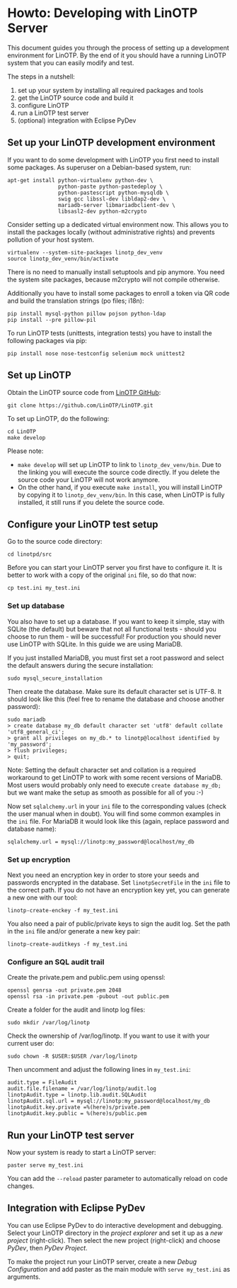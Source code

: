Howto: Developing with LinOTP Server
====================================

This document guides you through the process of setting up a development environment for LinOTP. By the end of it you should have a running LinOTP system that you can easily modify and test.

The steps in a nutshell:

1. set up your system by installing all required packages and tools
1. get the LinOTP source code and build it
1. configure LinOTP
1. run a LinOTP test server
1. (optional) integration with Eclipse PyDev

Set up your LinOTP development environment
------------------------------------------

If you want to do some development with LinOTP you first need to install some packages. As superuser on a Debian-based system, run:

    apt-get install python-virtualenv python-dev \
                    python-paste python-pastedeploy \
                    python-pastescript python-mysqldb \
                    swig gcc libssl-dev libldap2-dev \
                    mariadb-server libmariadbclient-dev \
                    libsasl2-dev python-m2crypto

Consider setting up a dedicated virtual environment now. This allows you to install the packages locally (without administrative rights) and prevents pollution of your host system.

    virtualenv --system-site-packages linotp_dev_venv
    source linotp_dev_venv/bin/activate

There is no need to manually install setuptools and pip anymore. You need the system site packages, because m2crypto will not compile otherwise.

Additionally you have to install some packages to enroll a token via QR code and build the translation strings (po files; i18n):

    pip install mysql-python pillow pojson python-ldap
    pip install --pre pillow-pil 

To run LinOTP tests (unittests, integration tests) you have to install the following packages via pip:

    pip install nose nose-testconfig selenium mock unittest2

Set up LinOTP
-------------

Obtain the LinOTP source code from [LinOTP GitHub](https://github.com/LinOTP/LinOTP "LinOTP on GitHub"):

    git clone https://github.com/LinOTP/LinOTP.git

To set up LinOTP, do the following:

    cd LinOTP
    make develop

Please note:
  - `make develop` will set up LinOTP to link to `linotp_dev_venv/bin`. 
   Due to the linking you will execute the source code directly. If you delete the source code your LinOTP will not work anymore.
 - On the other hand, if you execute `make install`, you will install LinOTP by copying it to `linotp_dev_venv/bin`. In this case, when LinOTP is fully installed, it still runs if you delete the source code.


Configure your LinOTP test setup
--------------------------------

Go to the source code directory:

    cd linotpd/src

Before you can start your LinOTP server you first have to configure it. It is better to work with a copy of the original `ini` file, so do that now:

    cp test.ini my_test.ini

### Set up database

You also have to set up a database. If you want to keep it simple, stay with SQLite (the default) but beware that not all functional tests - should you choose to run them - will be successful! For production you should never use LinOTP with SQLite. In this guide we are using MariaDB.

If you just installed MariaDB, you must first set a root password and select the default answers during the secure installation:
   
    sudo mysql_secure_installation

Then create the database. Make sure its default character set is UTF-8. It should look like this (feel free to rename the database and choose another password):

    sudo mariadb
    > create database my_db default character set 'utf8' default collate 'utf8_general_ci';
    > grant all privileges on my_db.* to linotp@localhost identified by 'my_password';
    > flush privileges;
    > quit;

Note: Setting the default character set and collation is a required workaround to get LinOTP to work with some recent versions of MariaDB. Most users would probably only need to execute `create database my_db;` but we want make the setup as smooth as possible for all of you :-)

Now set `sqlalchemy.url` in your `ini` file to the corresponding values (check the user manual when in doubt). You will find some common examples in the `ini` file. For MariaDB it would look like this (again, replace password and database name):

    sqlalchemy.url = mysql://linotp:my_password@localhost/my_db

### Set up encryption

Next you need an encryption key in order to store your seeds and passwords encrypted in the database.
Set `linotpSecretFile` in the `ini` file to the correct path. If you do not have an encryption key yet, you can generate a new one with our tool:

    linotp-create-enckey -f my_test.ini

You also need a pair of public/private keys to sign the audit log. Set the path in the `ini` file and/or generate a new key pair:

    linotp-create-auditkeys -f my_test.ini

### Configure an SQL audit trail

Create the private.pem and public.pem using openssl:

    openssl genrsa -out private.pem 2048
    openssl rsa -in private.pem -pubout -out public.pem

Create a folder for the audit and linotp log files:

    sudo mkdir /var/log/linotp

Check the ownership of /var/log/linotp. If you want to use it with your current user do:

    sudo chown -R $USER:$USER /var/log/linotp

Then uncomment and adjust the following lines in `my_test.ini`:

    audit.type = FileAudit
    audit.file.filename = /var/log/linotp/audit.log
    linotpAudit.type = linotp.lib.audit.SQLAudit
    linotpAudit.sql.url = mysql://linotp:my_password@localhost/my_db
    linotpAudit.key.private =%(here)s/private.pem
    linotpAudit.key.public = %(here)s/public.pem

Run your LinOTP test server
---------------------------

Now your system is ready to start a LinOTP server:

    paster serve my_test.ini

You can add the `--reload` paster parameter to automatically reload on code changes.

Integration with Eclipse PyDev
-----------------------------

You can use Eclipse PyDev to do interactive development and debugging. Select your LinOTP directory in the *project explorer* and set it up as a *new project* (right-click). Then select the new project (right-click) and choose *PyDev*, then *PyDev Project*.

To make the project run your LinOTP server, create a new *Debug Configuration* and add paster as the main module with `serve my_test.ini` as arguments.
